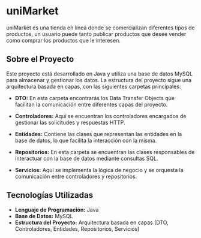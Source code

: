 # uniMarket
uniMarket es una tienda en línea donde se comercializan diferentes tipos de productos, un usuario puede tanto publicar productos que desee vender como comprar los productos que le interesen.

## Sobre el Proyecto

Este proyecto está desarrollado en Java y utiliza una base de datos MySQL para almacenar y gestionar los datos. La estructura del proyecto sigue una arquitectura basada en capas, con las siguientes carpetas principales:

- **DTO:** En esta carpeta encontrarás los Data Transfer Objects que facilitan la comunicación entre diferentes capas del proyecto.

- **Controladores:** Aquí se encuentran los controladores encargados de gestionar las solicitudes y respuestas HTTP.

- **Entidades:** Contiene las clases que representan las entidades en la base de datos, lo que facilita la interacción con la misma.

- **Repositorios:** En esta carpeta se encuentran las clases responsables de interactuar con la base de datos mediante consultas SQL.

- **Servicios:** Aquí se implementa la lógica de negocio y se orquesta la comunicación entre controladores y repositorios.

## Tecnologías Utilizadas

- **Lenguaje de Programación:** Java
- **Base de Datos:** MySQL
- **Estructura del Proyecto:** Arquitectura basada en capas (DTO, Controladores, Entidades, Repositorios, Servicios)


